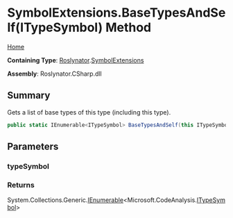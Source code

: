 # SymbolExtensions\.BaseTypesAndSelf\(ITypeSymbol\) Method

[Home](../../../README.md)

**Containing Type**: [Roslynator](../../README.md)\.[SymbolExtensions](../README.md)

**Assembly**: Roslynator\.CSharp\.dll

## Summary

Gets a list of base types of this type \(including this type\)\.

```csharp
public static IEnumerable<ITypeSymbol> BaseTypesAndSelf(this ITypeSymbol typeSymbol)
```

## Parameters

### typeSymbol





### Returns

System\.Collections\.Generic\.[IEnumerable](https://docs.microsoft.com/en-us/dotnet/api/system.collections.generic.ienumerable-1)\<Microsoft\.CodeAnalysis\.[ITypeSymbol](https://docs.microsoft.com/en-us/dotnet/api/microsoft.codeanalysis.itypesymbol)>

